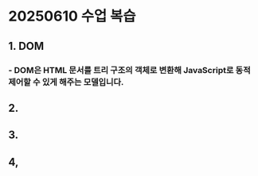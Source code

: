 # 20250610 수업 복습
## 1. DOM
### - DOM은 HTML 문서를 트리 구조의 객체로 변환해 JavaScript로 동적 제어할 수 있게 해주는 모델입니다.
## 2. 
## 3. 
## 4, 
